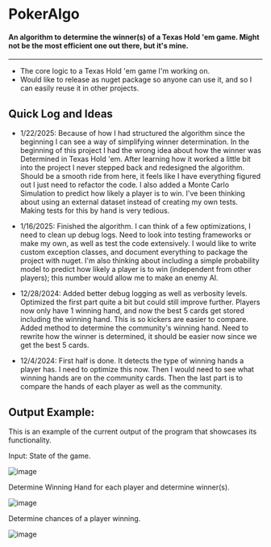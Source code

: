 # PokerAlgo
#### An algorithm to determine the winner(s) of a Texas Hold 'em game. Might not be the most efficient one out there, but it's mine.

---
- The core logic to a Texas Hold 'em game I'm working on.
- Would like to release as nuget package so anyone can use it, and so I can easily reuse it in other projects.
## Quick Log and Ideas
- 1/22/2025: Because of how I had structured the algorithm since the beginning I can see a way of simplifying winner determination. In the beginning of this project I had the wrong idea about how the winner was Determined in Texas Hold 'em. After learning how it worked a little bit into the project I never stepped back and redesigned the algorithm. Should be a smooth ride from here, it feels like I have everything figured out I just need to refactor the code. I also added a Monte Carlo Simulation to predict how likely a player is to win. I've been thinking about using an external dataset instead of creating my own tests. Making tests for this by hand is very tedious.

- 1/16/2025: Finished the algorithm. I can think of a few optimizations, I need to clean up debug logs. Need to look into testing frameworks or make my own, as well as test the code extensively. I would like to write custom exception classes, and document everything to package the project with nuget. I'm also thinking about including a simple probability model to predict how likely a player is to win (independent from other players); this number would allow me to make an enemy AI.

- 12/28/2024: Added better debug logging as well as verbosity levels. Optimized the first part quite a bit but could still improve further. Players now only have 1 winning hand, and now the best 5 cards get stored including the winning hand. This is so kickers are easier to compare. Added method to determine the community's winning hand. Need to rewrite how the winner is determined, it should be easier now since we get the best 5 cards.

- 12/4/2024: First half is done. It detects the type of winning hands a player has. I need to optimize this now. Then I would need to see what winning hands are on the community cards. Then the last part is to compare the hands of each player as well as the community.

## Output Example:
This is an example of the current output of the program that showcases its functionality. 

Input: State of the game. 

![image](https://github.com/user-attachments/assets/d6fbd548-9e0c-4a90-9f9e-e8c2f83d443b) 

Determine Winning Hand for each player and determine winner(s). 

![image](https://github.com/user-attachments/assets/6cec15cc-ebd8-4bef-b509-95a5acb3fc0b)

Determine chances of a player winning. 

![image](https://github.com/user-attachments/assets/d83788f4-ac56-4005-9a69-8b8a00df574a)
